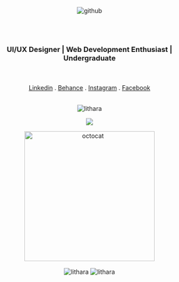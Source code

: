 <div align = "center">
  
![github](https://user-images.githubusercontent.com/113939177/234396050-8e44459d-62d7-45fe-90f1-e85ef09cbe03.gif)
  
<br> 
<br>
<h3 align="center">UI/UX Designer | Web Development Enthusiast | Undergraduate</h3>
<br>
<br>
<a href ="https://www.linkedin.com/in/lithara-perera/"> Linkedin</a> .
<a href ="https://www.behance.net/lithara-perera"> Behance</a> .
<a href ="https://www.instagram.com/lithara.perera/"> Instagram</a> .
<a href ="https://web.facebook.com/lithara.perera.1/"> Facebook</a>
<br>
<br>
  
<p align="center"> <img src="https://komarev.com/ghpvc/?username=lithara&label=Profile%20views&color=0e75b6&style=flat" alt="lithara"/> </p>
  
<a href="https://www.youtube.com/watch?v=dQw4w9WgXcQ"><img src="https://user-images.githubusercontent.com/73097560/115834477-dbab4500-a447-11eb-908a-139a6edaec5c.gif"></a>
  
<span><img align="center"  alt="octocat" width="300" src="https://octodex.github.com/images/hula_loop_octodex03.gif"></span>

<img align = "center" src = "https://github-readme-stats.vercel.app/api/top-langs/?username=lithara&layout=compact&theme=chartreuse-dark" alt="lithara" />
<img align="center" src="https://github-readme-streak-stats.herokuapp.com/?user=lithara&theme=chartreuse-dark" alt="lithara" />

</div>
